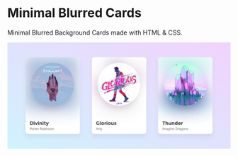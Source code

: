 # Minimal Blurred Cards
Minimal Blurred Background Cards made with HTML &amp; CSS.

![Image](https://raw.githubusercontent.com/Trugamr/minimal-blurred-cards/master/resources/splash.png)
